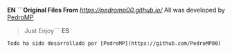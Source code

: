 **EN** ```**Original Files From** *https://pedromp00.github.io/*
All was developed by [PedroMP](https://github.com/PedroMP00)
>Just Enjoy```
**ES**
```Archivos originales de *https://pedromp00.github.io/* 
Todo ha sido desarrollado por [PedroMP](https://github.com/PedroMP00)

